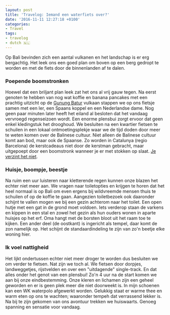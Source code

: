 ```yaml
---
layout: post
title: 'Travelog: Iemand een waterfiets over?'
date: '2016-11-11 12:27:18 +0100'
categories:
- Travel
tags:
- travelog
- dutch 🇳🇱
---
```


Op Bali bevinden zich een aantal vulkanen en het landschap is er erg bergachtig. Het leek ons een goed plan om boven op een berg gedropt te worden en met de fiets door de binnenlanden af te dalen.

### Poepende boomstronken

Hoewel dat een briljant plan leek zat het ons al vrij gauw tegen. Na eerst genoten te hebben van nog wat koffie en banana pancakes met een prachtig uitzicht op de [Gunung Batur](https://nl.wikipedia.org/wiki/Gunung_Batur) vulkaan stappen we op ons fietsje samen met een Ier, een Spaans koppel en een Nederlandse dame. Nog geen paar minuten later heeft het eiland al besloten dat het vandaag vervroegd regenseizoen wordt. Een enorme plensbui zorgt ervoor dat geen enkel kledingstuk het drooghoud. We besluiten na een kwartier fietsen te schuilen in een lokaal ontmoetingsplekje waar we de tijd doden door meer te weten komen over de Balinese cultuur. Niet alleen de Balinese cultuur komt aan bod, maar ook de Spaanse. Zo worden in Catalunya (regio Barcelona) de kerstcadeaus niet door de kerstman gebracht, maar uitgepoept door een boomstronk wanneer je er met stokken op slaat. [Je verzint het niet](https://en.m.wikipedia.org/wiki/Ti%C3%B3_de_Nadal).

### Huisje, boompje, beestje

Na ruim een uur luisteren naar kletterende regen kunnen onze blazen het echter niet meer aan. We vragen naar toiletopties en krijgen te horen dat het heel normaal is op Bali om even ergens bij wildvreemde mensen thuis te schuilen of op de koffie te gaan. Aangezien toiletbezoek ook daaronder schijnt te vallen mogen we bij een gezin achterom naar het toilet. Een open hutje met een gat in de grond moet voldoen. Iets verderop staan de varkens en kippen in een stal en zowel het gezin als hun ouders wonen in aparte huisjes op het erf. Oma hangt met de borsten bloot uit het raam toe te kijken. Een ander deel (de oostkant) is ingericht als tempel, daar komt de zon namelijk op. Het schijnt de standaardindeling te zijn van zo'n beetje elke woning hier.

### Ik voel nattigheid

Het lijkt ondertussen echter niet meer droger te worden dus besluiten we om verder te fietsen. Nat zijn we toch al. We fietsen door dorpjes, landweggetjes, rijstvelden en over een "uitdagende" single-track. En dat alles onder het genot van een plensbui! Zo'n 4 uur na de start komen we aan bij onze eindbestemming. Onze kleren en lichamen zijn een geheel geworden en er is geen plek meer die niet doorweekt is. In mijn schoenen kan een WK waterpolo afgewerkt worden. Gelukkig staat er warme thee en warm eten op ons te wachten; waaronder tempeh dat verrassend lekker is. Na bij te zijn gekomen van ons avontuur trekken we huiswaarts. Genoeg spanning en sensatie voor vandaag.
